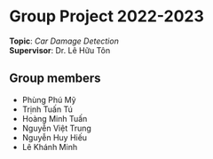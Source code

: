 # Group Project 2022-2023
**Topic**: *Car Damage Detection*<br/>
**Supervisor**: Dr. Lê Hữu Tôn
## Group members
- Phùng Phú Mỹ
- Trịnh Tuấn Tú
- Hoàng Minh Tuấn
- Nguyễn Việt Trung
- Nguyễn Huy Hiếu
- Lê Khánh Minh
